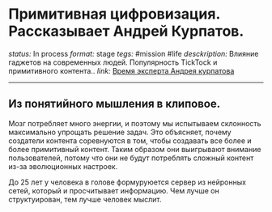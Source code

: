 # Примитивная цифровизация. Рассказывает Андрей Курпатов.
*status:* In process
*format:* stage
*tegs:* #mission #life 
*desckription:* Влияние гаджетов на современных людей. Популярность TickTock и примитивного контента..
*link:* [Время эксперта Андрея курпатова](https://www.youtube.com/watch?v=hpXNNM_40do&feature=emb_logo)

---
## Из понятийного мышления в клиповое.
Мозг потребляет много энергии, и поэтому мы испытываем склонность максимально упрощать решение задач. Это объясняет, почему создатели контента соревнуются в том, чтобы создавать все более и более примитивный контент. Таким образом они выигрывают внимание пользователей, потому что они не будут потреблять сложный контент из-за эволюционных настроек.

До 25 лет у человека в голове формуруюется сервер из нейронных сетей, который и просчитывает информацию. Чем лучше он структуирован, тем лучше человек мыслит.  

